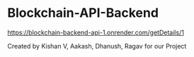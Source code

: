 # Blockchain-API-Backend

https://blockchain-backend-api-1.onrender.com/getDetails/1

Created by Kishan V, Aakash, Dhanush, Ragav for our Project
